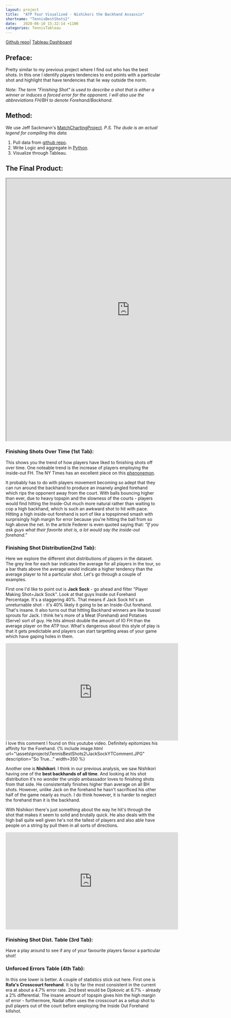 ```yaml
---
layout: project
title:  "ATP Tour Visualized - Nishikori the Backhand Assassin"
shortname: "TennisBestShots2"
date:   2020-06-10 15:32:14 +1100
categories: TennisTableau
---
```




[Github repo](https://github.com/wjia26/TennisAnalytics)|
[Tableau Dashboard](https://public.tableau.com/profile/william8331#!/vizhome/ATPTourPlayerShotSelection/FinishingShotOverTime)

## Preface:
Pretty similar to my previous project where I find out who has the best shots. In this one I identify players tendencies to end points with a particular shot and highlight that have tendencies that lie way outside the norm.

*Note: The term "Finishing Shot" is used to describe a shot that is either a winner or induces a forced error for the opponent. I will also use the abbreviations FH/BH to denote Forehand/Backhand.*


## Method:
We use Jeff Sackmann's [MatchChartingProject](https://github.com/JeffSackmann/tennis_MatchChartingProject). *P.S. The dude is an actual legend for compiling this data.*

1. Pull data from [github repo](https://github.com/JeffSackmann/tennis_atp).
2. Write Logic and aggregate in [Python](https://github.com/wjia26/TennisAnalytics). 
3. Visualize through Tableau.

## The Final Product:
<iframe src="https://public.tableau.com/views/ATPTourPlayerShotSelection/FinishingShotOverTime?:showVizHome=no&:embed=true"
width="800" height="850"></iframe>

### Finishing Shots Over Time (1st Tab):
This shows you the trend of how players have liked to finishing shots off over time. One noteable trend is the increase of players employing the inside-out FH. The NY Times has an excellent piece on this [phenonemon](https://www.nytimes.com/2015/09/07/sports/tennis/inside-out-forehand-is-now-the-most-devastating-shot.html). 

It probably has to do with players movement becoming so adept that they can run around the backhand to produce an insanely angled forehand which rips the opponent away from the court. With balls bouncing higher than ever, due to heavy topspin and the slowness of the courts - players would find hitting the Inside-Out much more natural rather than waiting to cop a high backhand, which is such an awkward shot to hit with pace. Hitting a high inside-out forehand is sort of like a topspinned smash with surprisingly high margin for error because you're hitting the ball from so high above the net. In the article Federer is even quoted saying that: *"If you ask guys what their favorite shot is, a lot would say the inside-out forehand.”*

### Finishing Shot Distribution(2nd Tab):
Here we explore the different shot distributions of players in the dataset. The grey line for each bar indicates the average for all players in the tour, so a bar thats above the average would indicate a higher tendency than the average player to hit a particular shot. Let's go through a couple of examples.

First one I'd like to point out is **Jack Sock** - go ahead and filter "Player Making Shot=Jack Sock". Look at that guys Inside out Forehand Percentage. It's a staggering 40%. That means if Jack Sock hit's an unreturnable shot - it's 40% likely it going to be an Inside-Out forehand. That's insane. It also turns out that hitting Backhand winners are like brussel sprouts for Jack. I think he's more of a Meat (Forehand) and Potatoes (Serve) sort of guy. He hits almost double the amount of IO FH than the average player on the ATP tour. What's dangerous about this style of play is that it gets predictable and players can start targetting areas of your game which have gaping holes in them.  
<iframe width="560" height="315" src="https://www.youtube.com/embed/pj77mJJ5sUM" frameborder="0" allow="accelerometer; autoplay; encrypted-media; gyroscope; picture-in-picture" allowfullscreen></iframe>
I love this comment I found on this youtube video. Definitely epitomizes his affinity for the Forehand.
{% include image.html url="\assets\projects\TennisBestShots2\JackSockYTComment.JPG" description="So True..." width=350 %}

Another one is **Nishikori**. I think in our previous analysis, we saw Nishikori having one of the **best backhands of all time**. And looking at his shot distribution it's no wonder the uniqlo ambassador loves to finishing shots from that side. He consistentally finishes higher than average on all BH shots. However, unlike Jack on the forehand he hasn't sacrificed his other half of the game nearly as much. I do think however, it is harder to neglect the forehand than it is the backhand. 

With Nishikori there's just something about the way he hit's through the shot that makes it seem to solid and brutally quick. He also deals with the high ball quite well given he's not the tallest of players and also able have people on a string by pull them in all sorts of directions.
<iframe width="560" height="315" src="https://www.youtube.com/embed/7rXMiqucnxc" frameborder="0" allow="accelerometer; autoplay; encrypted-media; gyroscope; picture-in-picture" allowfullscreen></iframe>


### Finishing Shot Dist. Table (3rd Tab):
Have a play around to see if any of your favourite players favour a particular shot!
### Unforced Errors Table (4th Tab):
In this one lower is better. A couple of statistics stick out here. First one is **Rafa's Crosscourt forehand**. It is by far the most consistent in the current era at about a 4.7% error rate. 2nd best would be Djokovic at 6.7% - already a 2% differential. The insane amount of topspin gives him the high margin of error - furthermore, Nadal often uses the crosscourt as a setup shot to pull players out of the court before employing the Inside Out Forehand killshot.



